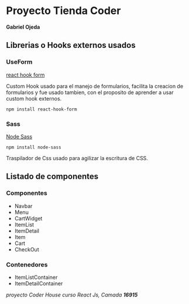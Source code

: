 # Proyecto Tienda Coder

**Gabriel Ojeda**

## Librerias o Hooks externos usados

### UseForm
[react hook form](https://react-hook-form.com/)

Custom Hook usado para el manejo de formularios, facilita la creacion de formularios y fue usado tambien,
con el proposito de aprender a usar custom hook externos.

`npm install react-hook-form `   


### Sass
[Node Sass](https://sass-lang.com/)

`npm install node-sass`

Traspilador de Css usado para agilizar la escritura de CSS.

## Listado de componentes

### Componentes

- Navbar
- Menu
- CartWidget
- ItemList
- ItemDetail
- Item
- Cart
- CheckOut

### Contenedores

- ItemListContainer
- ItemDetailContainer

*proyecto Coder House curso React Js, Camada **16915***
